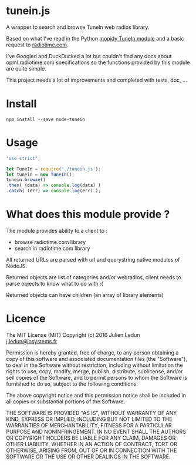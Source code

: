 # tunein.js
A wrapper to search and browse TuneIn web radios library.

Based on what I've read in the Python [mopidy TuneIn module](https://github.com/kingosticks/mopidy-tunein.git) and a basic request to [radiotime.com](http://opml.radiotime.com).

I've Googled and DuckDucked a lot but couldn't find any docs about opml.radiotime.com specifications so the functions provided by this module are quite simple.

This project needs a lot of improvements and completed with tests, doc, ...
# Install
```
npm install --save node-tunein
```
# Usage
```javascript
"use strict";

let TuneIn = require('./tunein.js');
let tunein = new TuneIn();
tunein.browse()
.then( (data) => console.log(data) )
.catch( (err) => console.log(err) );
```
# What does this module provide ?
The module provides ability to a client to :

* browse radiotime.com library
* search in radiotime.com library

All returned URLs are parsed with url and querystring native modules of NodeJS.

Returned objects are list of categories and/or webradios, client needs to parse objects to know what to do with :(

Returned objects can have children (an array of library elements)
# Licence
The MIT License (MIT)
Copyright (c) 2016 Julien Ledun <j.ledun@iosystems.fr>

Permission is hereby granted, free of charge, to any person obtaining a copy of this software and associated documentation files (the "Software"), to deal in the Software without restriction, including without limitation the rights to use, copy, modify, merge, publish, distribute, sublicense, and/or sell copies of the Software, and to permit persons to whom the Software is furnished to do so, subject to the following conditions:

The above copyright notice and this permission notice shall be included in all copies or substantial portions of the Software.

THE SOFTWARE IS PROVIDED "AS IS", WITHOUT WARRANTY OF ANY KIND, EXPRESS OR IMPLIED, INCLUDING BUT NOT LIMITED TO THE WARRANTIES OF MERCHANTABILITY, FITNESS FOR A PARTICULAR PURPOSE AND NONINFRINGEMENT. IN NO EVENT SHALL THE AUTHORS OR COPYRIGHT HOLDERS BE LIABLE FOR ANY CLAIM, DAMAGES OR OTHER LIABILITY, WHETHER IN AN ACTION OF CONTRACT, TORT OR OTHERWISE, ARISING FROM, OUT OF OR IN CONNECTION WITH THE SOFTWARE OR THE USE OR OTHER DEALINGS IN THE SOFTWARE.

